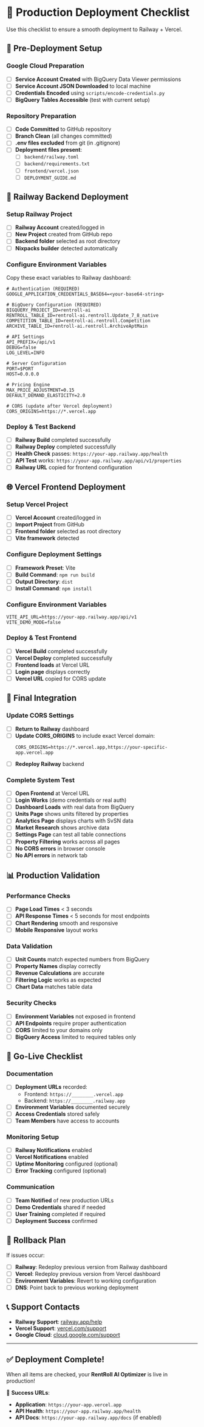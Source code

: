 # 🚀 Production Deployment Checklist

Use this checklist to ensure a smooth deployment to Railway + Vercel.

## 🔧 Pre-Deployment Setup

### Google Cloud Preparation
- [ ] **Service Account Created** with BigQuery Data Viewer permissions
- [ ] **Service Account JSON Downloaded** to local machine
- [ ] **Credentials Encoded** using `scripts/encode-credentials.py`
- [ ] **BigQuery Tables Accessible** (test with current setup)

### Repository Preparation  
- [ ] **Code Committed** to GitHub repository
- [ ] **Branch Clean** (all changes committed)
- [ ] **.env files excluded** from git (in .gitignore)
- [ ] **Deployment files present**:
  - [ ] `backend/railway.toml`
  - [ ] `backend/requirements.txt`
  - [ ] `frontend/vercel.json`
  - [ ] `DEPLOYMENT_GUIDE.md`

## 🚂 Railway Backend Deployment

### Setup Railway Project
- [ ] **Railway Account** created/logged in
- [ ] **New Project** created from GitHub repo
- [ ] **Backend folder** selected as root directory
- [ ] **Nixpacks builder** detected automatically

### Configure Environment Variables
Copy these exact variables to Railway dashboard:

```env
# Authentication (REQUIRED)
GOOGLE_APPLICATION_CREDENTIALS_BASE64=<your-base64-string>

# BigQuery Configuration (REQUIRED)
BIGQUERY_PROJECT_ID=rentroll-ai
RENTROLL_TABLE_ID=rentroll-ai.rentroll.Update_7_8_native
COMPETITION_TABLE_ID=rentroll-ai.rentroll.Competition
ARCHIVE_TABLE_ID=rentroll-ai.rentroll.ArchiveAptMain

# API Settings
API_PREFIX=/api/v1
DEBUG=false
LOG_LEVEL=INFO

# Server Configuration
PORT=$PORT
HOST=0.0.0.0

# Pricing Engine
MAX_PRICE_ADJUSTMENT=0.15
DEFAULT_DEMAND_ELASTICITY=2.0

# CORS (update after Vercel deployment)
CORS_ORIGINS=https://*.vercel.app
```

### Deploy & Test Backend
- [ ] **Railway Build** completed successfully
- [ ] **Railway Deploy** completed successfully
- [ ] **Health Check** passes: `https://your-app.railway.app/health`
- [ ] **API Test** works: `https://your-app.railway.app/api/v1/properties`
- [ ] **Railway URL** copied for frontend configuration

## 🌐 Vercel Frontend Deployment

### Setup Vercel Project
- [ ] **Vercel Account** created/logged in
- [ ] **Import Project** from GitHub
- [ ] **Frontend folder** selected as root directory
- [ ] **Vite framework** detected

### Configure Deployment Settings
- [ ] **Framework Preset**: Vite
- [ ] **Build Command**: `npm run build`
- [ ] **Output Directory**: `dist`
- [ ] **Install Command**: `npm install`

### Configure Environment Variables
```env
VITE_API_URL=https://your-app.railway.app/api/v1
VITE_DEMO_MODE=false
```

### Deploy & Test Frontend
- [ ] **Vercel Build** completed successfully
- [ ] **Vercel Deploy** completed successfully
- [ ] **Frontend loads** at Vercel URL
- [ ] **Login page** displays correctly
- [ ] **Vercel URL** copied for CORS update

## 🔗 Final Integration

### Update CORS Settings
- [ ] **Return to Railway** dashboard
- [ ] **Update CORS_ORIGINS** to include exact Vercel domain:
  ```env
  CORS_ORIGINS=https://*.vercel.app,https://your-specific-app.vercel.app
  ```
- [ ] **Redeploy Railway** backend

### Complete System Test
- [ ] **Open Frontend** at Vercel URL
- [ ] **Login Works** (demo credentials or real auth)
- [ ] **Dashboard Loads** with real data from BigQuery
- [ ] **Units Page** shows units filtered by properties
- [ ] **Analytics Page** displays charts with SvSN data
- [ ] **Market Research** shows archive data
- [ ] **Settings Page** can test all table connections
- [ ] **Property Filtering** works across all pages
- [ ] **No CORS errors** in browser console
- [ ] **No API errors** in network tab

## 📊 Production Validation

### Performance Checks
- [ ] **Page Load Times** < 3 seconds
- [ ] **API Response Times** < 5 seconds for most endpoints
- [ ] **Chart Rendering** smooth and responsive
- [ ] **Mobile Responsive** layout works

### Data Validation
- [ ] **Unit Counts** match expected numbers from BigQuery
- [ ] **Property Names** display correctly
- [ ] **Revenue Calculations** are accurate
- [ ] **Filtering Logic** works as expected
- [ ] **Chart Data** matches table data

### Security Checks
- [ ] **Environment Variables** not exposed in frontend
- [ ] **API Endpoints** require proper authentication
- [ ] **CORS** limited to your domains only
- [ ] **BigQuery Access** limited to required tables only

## 🎯 Go-Live Checklist

### Documentation
- [ ] **Deployment URLs** recorded:
  - Frontend: `https://________.vercel.app`
  - Backend: `https://________.railway.app`
- [ ] **Environment Variables** documented securely
- [ ] **Access Credentials** stored safely
- [ ] **Team Members** have access to accounts

### Monitoring Setup
- [ ] **Railway Notifications** enabled
- [ ] **Vercel Notifications** enabled  
- [ ] **Uptime Monitoring** configured (optional)
- [ ] **Error Tracking** configured (optional)

### Communication
- [ ] **Team Notified** of new production URLs
- [ ] **Demo Credentials** shared if needed
- [ ] **User Training** completed if required
- [ ] **Deployment Success** confirmed

## 🚨 Rollback Plan

If issues occur:
- [ ] **Railway**: Redeploy previous version from Railway dashboard
- [ ] **Vercel**: Redeploy previous version from Vercel dashboard
- [ ] **Environment Variables**: Revert to working configuration
- [ ] **DNS**: Point back to previous working deployment

## 📞 Support Contacts

- **Railway Support**: [railway.app/help](https://railway.app/help)
- **Vercel Support**: [vercel.com/support](https://vercel.com/support)  
- **Google Cloud**: [cloud.google.com/support](https://cloud.google.com/support)

---

## ✅ Deployment Complete!

When all items are checked, your **RentRoll AI Optimizer** is live in production!

🎉 **Success URLs**:
- **Application**: `https://your-app.vercel.app`
- **API Health**: `https://your-app.railway.app/health`
- **API Docs**: `https://your-app.railway.app/docs` (if enabled) 